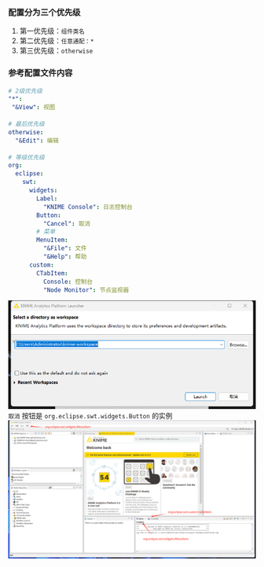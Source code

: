 ### 配置分为三个优先级
1. 第一优先级：`组件类名`
2. 第二优先级：`任意通配：*`
3. 第三优先级：`otherwise`

### 参考配置文件内容
```yaml
# 2级优先级
"*":
 "&View": 视图

# 最后优先级
otherwise:
  "&Edit": 编辑

# 等级优先级
org:
  eclipse:
    swt:
      widgets:
        Label:
          "KNIME Console": 日志控制台
        Button:
          "Cancel": 取消
        # 菜单
        MenuItem:
          "&File": 文件
          "&Help": 帮助
      custom:
        CTabItem:
          Console: 控制台
          "Node Monitor": 节点监视器
```
![btn-i18n.png](btn-i18n.png)
`取消` 按钮是 `org.eclipse.swt.widgets.Button` 的实例
![workbench-i18n.png](workbench-i18n.png)